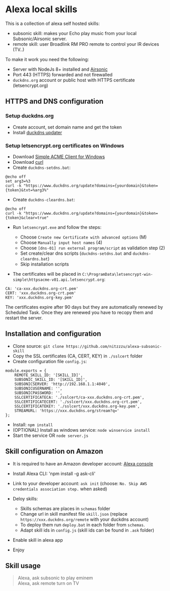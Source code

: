 # Alexa local skills

This is a collection of alexa self hosted skills:

- subsonic skill: makes your Echo play music from your local Subsonic/Airsonic server.
- remote skill: user Broadlink RM PRO remote to control your IR devices (TV..)

To make it work you need the following:

- Server with NodeJs 8+ installed and [Airsonic](https://github.com/airsonic/airsonic/releases)
- Port 443 (HTTPS) forwarded and not firewalled
- `duckdns.org` account or public host with HTTPS certificate (letsencrypt.org)

## HTTPS and DNS configuration

### Setup duckdns.org

- Create account, set domain name and get the token
- Install [duckdns updater](https://github.com/nitzzzu/duckdns-updater)

### Setup letsencrypt.org certificates on Windows

- Download [Simple ACME Client for Windows](https://github.com/PKISharp/win-acme)
- Download [curl](https://curl.haxx.se/download.html)
- Create `duckdns-setdns.bat`:

```
@echo off
set arg3=%3
curl -k "https://www.duckdns.org/update?domains={yourdomain}&token={token}&txt=%arg3%"
```

- Create `duckdns-cleardns.bat`:

```
@echo off
curl -k "https://www.duckdns.org/update?domains={yourdomain}&token={token}&clear=true"
```

- Run `letsencrypt.exe` and follow the steps:
    - Choose `Create new Certificate with advanced options` (M)
    - Choose `Manually input host names` (4)
    - Choose `[dns-01] run external program/script` as validation step (2)
    - Set create/clear dns scripts (`duckdns-setdns.bat` and `duckdns-cleardns.bat`)
    - Skip installation scripts
    
- The certificates will be placed in `C:\ProgramData\letsencrypt-win-simple\httpsacme-v01.api.letsencrypt.org`:

```
CA: 'ca-xxx.duckdns.org-crt.pem'
CERT: 'xxx.duckdns.org-crt.pem'
KEY: 'xxx.duckdns.org-key.pem'
```

The certificates expire after 90 days but they are automatically renewed by Scheduled Task.
Once they are renewed you have to recopy them and restart the server.

## Installation and configuration

- Clone source: `git clone https://github.com/nitzzzu/alexa-subsonic-skill`
- Copy the SSL certificates (CA, CERT, KEY) in `./sslcert` folder
- Create configuration file `config.js`:

```
module.exports = {
    REMOTE_SKILL_ID: '[SKILL_ID]',
    SUBSONIC_SKILL_ID: '[SKILL_ID]',
    SUBSONICSERVER: 'http://192.168.1.1:4040',
    SUBSONICUSERNAME: '',
    SUBSONICPASSWORD: '',
    SSLCERTIFICATECA: './sslcert/ca-xxx.duckdns.org-crt.pem',
    SSLCERTIFICATECERT: './sslcert/xxx.duckdns.org-crt.pem',
    SSLCERTIFICATEKEY: './sslcert/xxx.duckdns.org-key.pem',
    STREAMURL: 'https://xxx.duckdns.org/stream?q='
};
```

- Install: `npm install`
- (OPTIONAL) Install as windows service: `node winservice install`
- Start the service OR `node server.js`

## Skill configuration on Amazon

- It is required to have an Amazon developer account: [Alexa console](https://developer.amazon.com/alexa/console/ask)
- Install Alexa CLI: 'npm install -g ask-cli'
- Link to your developer account: `ask init` (choose: `No. Skip AWS credentials association step.` when asked)
- Deloy skills:
    - Skills schemas are places in `schemas` folder
    - Change url in skill manifest file `skill.json` (replace `https://xxx.duckdns.org/remote` with your duckdns account)
    - To deploy them run `deploy.bat` in each folder from `schemas`.
    - Adapt skill ids in `config.js` (skill ids can be found in `.ask` folder)

- Enable skill in alexa app
- Enjoy

## Skill usage

> Alexa, ask subsonic to play eminem  
> Alexa, ask remote turn on TV

